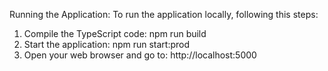 Running the Application:
To run the application locally, following this steps:
 1. Compile the TypeScript code:
  npm run build
 2. Start the application:
  npm run start:prod
 3. Open your web browser and go to:
 http://localhost:5000
